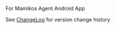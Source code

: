 For Mamikos Agent Android App

See [ChangeLog](http://devel.wejoin.us:3000/apintoko/MamiAgent/blob/4d2bb3b116675ff6616370597d654514fbaf53ce/CHANGELOG) for version change history